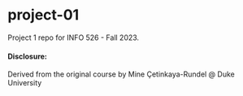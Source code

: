 # project-01

Project 1 repo for INFO 526 - Fall 2023.

#### Disclosure:
Derived from the original course by Mine Çetinkaya-Rundel @ Duke University

